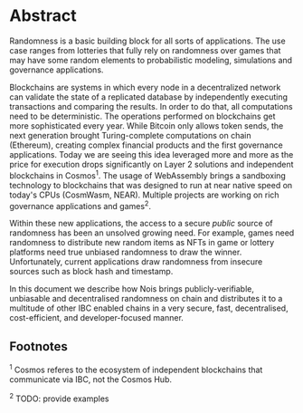 # Abstract

Randomness is a basic building block for all sorts of applications. The use case ranges from lotteries that fully rely on randomness over games that may have some random elements to probabilistic modeling, simulations and governance applications.

Blockchains are systems in which every node in a decentralized network can validate the state of a replicated database by independently executing transactions and comparing the results. In order to do that, all computations need to be deterministic. The operations performed on blockchains get more sophisticated every year. While Bitcoin only allows token sends, the next generation brought Turing-complete computations on chain (Ethereum), creating complex financial products and the first governance applications. Today we are seeing this idea leveraged more and more as the price for execution drops significantly on Layer 2 solutions and independent blockchains in Cosmos<sup>1</sup>. The usage of WebAssembly brings a sandboxing technology to blockchains that was designed to run at near native speed on today's CPUs (CosmWasm, NEAR). Multiple projects are working on rich governance applications and games<sup>2</sup>.

Within these new applications, the access to a secure _public_ source of
randomness has been an unsolved growing need. For example, games need randomness
to distribute new random items as NFTs in game or lottery platforms need true
unbiased randomness to draw the winner. Unfortunately, current applications draw
randomness from insecure sources such as block hash and timestamp.

In this document we describe how Nois brings publicly-verifiable, unbiasable and decentralised randomness on chain and distributes it to a multitude of other IBC enabled chains in a very secure, fast, decentralised, cost-efficient, and developer-focused manner.

## Footnotes

<sup>1</sup> Cosmos referes to the ecosystem of independent blockchains that communicate via IBC, not the Cosmos Hub.

<sup>2</sup> TODO: provide examples

